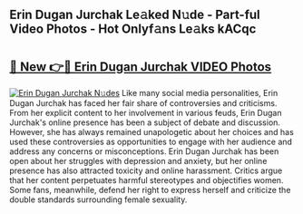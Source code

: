 ## Erin Dugan Jurchak Le𝚊ked N𝚞de - Part-ful Video Photos - Hot Onlyf𝚊ns Le𝚊ks kACqc

# <h2><a href="http://ab39397.deff.icu/?id=Erin+Dugan+Jurchak">🔗 New 👉🔴 Erin Dugan Jurchak VIDEO Photos</a></h2>

[![Erin Dugan Jurchak N𝚞des](https://i.imgur.com/rIISA9y.gif)](http://ab39397.deff.icu/?id=Erin+Dugan+Jurchak)
Like many social media personalities, Erin Dugan Jurchak has faced her fair share of controversies and criticisms. From her explicit content to her involvement in various feuds, Erin Dugan Jurchak's online presence has been a subject of debate and discussion. However, she has always remained unapologetic about her choices and has used these controversies as opportunities to engage with her audience and address any concerns or misconceptions. Erin Dugan Jurchak has been open about her struggles with depression and anxiety, but her online presence has also attracted toxicity and online harassment. Critics argue that her content perpetuates harmful stereotypes and objectifies women. Some fans, meanwhile, defend her right to express herself and criticize the double standards surrounding female sexuality.
